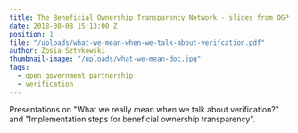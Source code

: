 ```yaml
---
title: The Beneficial Ownership Transparency Network - slides from OGP Summit 2018
date: 2018-08-08 15:13:00 Z
position: 1
file: "/uploads/what-we-mean-when-we-talk-about-verifcation.pdf"
author: Zosia Sztykowski
thumbnail-image: "/uploads/what-we-mean-doc.jpg"
tags:
  - open government partnership
  - verification
---
```


Presentations on "What we really mean when we talk about verification?" and "Implementation steps for beneficial ownership transparency".

